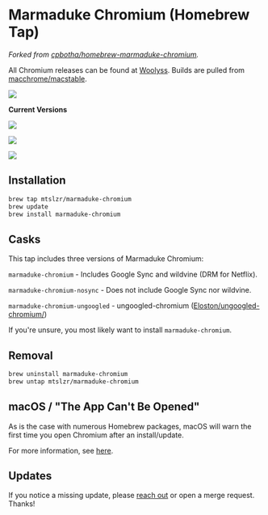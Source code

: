 # Marmaduke Chromium (Homebrew Tap)

*Forked from [cpbotha/homebrew-marmaduke-chromium](https://github.com/cpbotha/homebrew-marmaduke-chromium).*

All Chromium releases can be found at [Woolyss](https://chromium.woolyss.com).
Builds are pulled from [macchrome/macstable](https://github.com/macchrome/macstable).

![](https://github.com/mtslzr/marmaduke-chromium/workflows/Test/badge.svg)

**Current Versions**

![](https://img.shields.io/badge/marmaduke--chromium-95.0.4638.69%20(920003)-blue)

![](https://img.shields.io/badge/marmaduke--chromium--nosync-84.0.4147.89%20(768962)-lightblue)

![](https://img.shields.io/badge/marmaduke--chromium--ungoogled-97.0.4692.71%20(938553)-yellow)

## Installation

```bash
brew tap mtslzr/marmaduke-chromium
brew update
brew install marmaduke-chromium
```

## Casks

This tap includes three versions of Marmaduke Chromium:

`marmaduke-chromium` - Includes Google Sync and wildvine (DRM for Netflix).

`marmaduke-chromium-nosync` - Does not include Google Sync nor wildvine.

`marmaduke-chromium-ungoogled` - ungoogled-chromium ([Eloston/ungoogled-chromium/](https://github.com/Eloston/ungoogled-chromium/))

If you're unsure, you most likely want to install `marmaduke-chromium`.

## Removal

```bash
brew uninstall marmaduke-chromium
brew untap mtslzr/marmaduke-chromium
```

## macOS / "The App Can't Be Opened"

As is the case with numerous Homebrew packages, macOS will warn the first time you open Chromium after an install/update.

For more information, see [here](https://github.com/Homebrew/homebrew-cask/blob/master/doc/faq/app_cant_be_opened.md).

## Updates

If you notice a missing update, please [reach out](mailto:m@tthewsalazar.com) or open a merge request. Thanks!
